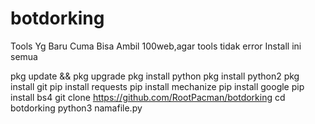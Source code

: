 # botdorking
Tools Yg Baru Cuma Bisa Ambil 100web,agar tools tidak error
Install ini semua

pkg update && pkg upgrade
pkg install python
pkg install python2
pkg install git
pip install requests
pip install mechanize
pip install google
pip install bs4
git clone https://github.com/RootPacman/botdorking
cd botdorking
python3 namafile.py
